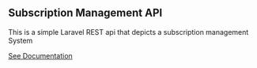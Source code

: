 ## Subscription Management API

This is a simple Laravel REST api that depicts a subscription management System

[See Documentation](https://api.postman.com/collections/10549021-195430f2-a03b-465e-b144-72483394031a?access_key=PMAT-01J95WWY6JV9DVDF25YFSZAE09)
